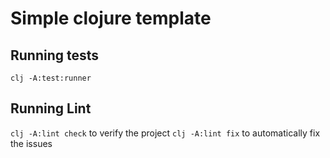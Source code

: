 # Simple clojure template

## Running tests

`clj -A:test:runner`

## Running Lint
`clj -A:lint check` to verify the project
`clj -A:lint fix` to automatically fix the issues
